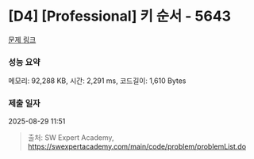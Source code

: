 # [D4] [Professional] 키 순서 - 5643 

[문제 링크](https://swexpertacademy.com/main/code/problem/problemDetail.do?contestProbId=AWXQsLWKd5cDFAUo) 

### 성능 요약

메모리: 92,288 KB, 시간: 2,291 ms, 코드길이: 1,610 Bytes

### 제출 일자

2025-08-29 11:51



> 출처: SW Expert Academy, https://swexpertacademy.com/main/code/problem/problemList.do